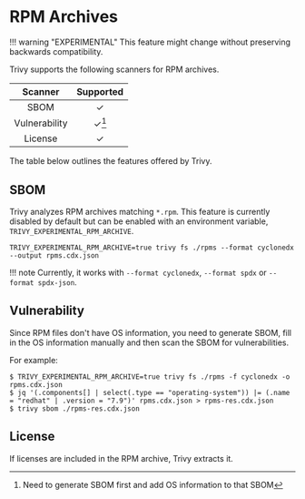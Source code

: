 # RPM Archives

!!! warning "EXPERIMENTAL"
    This feature might change without preserving backwards compatibility.

Trivy supports the following scanners for RPM archives.

|    Scanner    | Supported |
|:-------------:|:---------:|
|     SBOM      |     ✓     |
| Vulnerability |   ✓[^1]   |
|    License    |     ✓     |

The table below outlines the features offered by Trivy.

## SBOM
Trivy analyzes RPM archives matching `*.rpm`.
This feature is currently disabled by default but can be enabled with an environment variable, `TRIVY_EXPERIMENTAL_RPM_ARCHIVE`.

```shell
TRIVY_EXPERIMENTAL_RPM_ARCHIVE=true trivy fs ./rpms --format cyclonedx --output rpms.cdx.json
```

!!! note
    Currently, it works with `--format cyclonedx`, `--format spdx` or `--format spdx-json`.


## Vulnerability
Since RPM files don't have OS information, you need to generate SBOM, fill in the OS information manually and then scan the SBOM for vulnerabilities.

For example:

```shell
$ TRIVY_EXPERIMENTAL_RPM_ARCHIVE=true trivy fs ./rpms -f cyclonedx -o rpms.cdx.json
$ jq '(.components[] | select(.type == "operating-system")) |= (.name = "redhat" | .version = "7.9")' rpms.cdx.json > rpms-res.cdx.json
$ trivy sbom ./rpms-res.cdx.json
```

## License
If licenses are included in the RPM archive, Trivy extracts it.

[^1]: Need to generate SBOM first and add OS information to that SBOM
